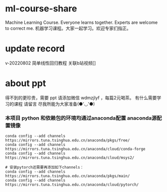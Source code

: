 # ml-course-share
Machine Learning Course. Everyone learns together. Experts are welcome to correct me.
机器学习课程。大家一起学习。欢迎专家们指正。




# update record

v-20220802
简单线性回归教程
关联b站视频[]



# about ppt
得不到的更珍贵，需要 ppt 请添加微信 wdmzjlyf ，每篇2元喝茶。
有什么需要学习的课程  请留言 尽我所能为大家准备(●'◡'●)



### 本项目 python 和依赖包的环境均通过anaconda配置 anaconda源配置镜像
```
conda config --add channels https://mirrors.tuna.tsinghua.edu.cn/anaconda/pkgs/free/
conda config --add channels https://mirrors.tuna.tsinghua.edu.cn/anaconda/cloud/conda-forge 
conda config --add channels https://mirrors.tuna.tsinghua.edu.cn/anaconda/cloud/msys2/

# 安装pytorch还需要再添加如下channels：
conda config --add channels https://mirrors.tuna.tsinghua.edu.cn/anaconda/pkgs/main/
conda config --add channels https://mirrors.tuna.tsinghua.edu.cn/anaconda/cloud/pytorch/

```